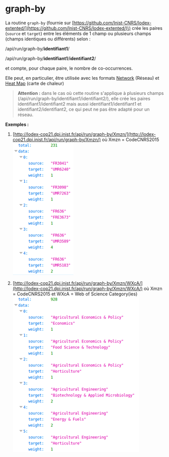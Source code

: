 # graph-by

La routine `graph-by` \(fournie sur [https://github.com/Inist-CNRS/lodex-extented/](https://github.com/Inist-CNRS/lodex-extented/)\) crée les paires \(`source` et `target`\) entre les éléments de 1 champ ou plusieurs champs \(champs identiques ou différents\) selon :

/api/run/graph-by/**identifiant1**/

/api/run/graph-by/**identifiant1**/**identifiant2**/

et compte, pour chaque paire, le nombre de co-occurrences.

Elle peut, en particulier, être utilisée avec les formats [Network](/Administration/Modèle/Format/Network.md) \(Réseau\) et [Heat Map](/Administration/Modèle/Format/HeatMap.md) \(carte de chaleur\)

> **Attention :** dans le cas où cette routine s'applique à plusieurs champs \(/api/run/graph-by/identifiant1/identifiant2/\), elle crée les paires identifiant1/identifiant2 mais aussi identifiant1/identifiant1 et identifiant2/identifiant2, ce qui peut ne pas être adapté pour un réseau.

**Exemples :**

1. [http://lodex-cop21.dpi.inist.fr/api/run/graph-by/Xmzn/](http://lodex-cop21.dpi.inist.fr/api/run/graph-by/Xmzn/)
   où Xmzn = CodeCNRS2015
   ![Résultat de la routine graph-by avec un seul paramètre](/assets/RoutineGraphBy1.png)

2. [http://lodex-cop21.dpi.inist.fr/api/run/graph-by/Xmzn/WXcA/](http://lodex-cop21.dpi.inist.fr/api/run/graph-by/Xmzn/WXcA/)
   où Xmzn = CodeCNRS2015 et WXcA = Web of Science Category\(ies\)
   ![Résultat de la routine graph-by avec deux paramètres](/assets/RoutineGraphBy2.png)
